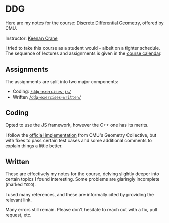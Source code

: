 # DDG 

Here are my notes for the course: [Discrete Differential Geometry](https://brickisland.net/DDGSpring2022/), offered by CMU.

Instructor: [Keenan Crane](http://www.cs.cmu.edu/~kmcrane/)

I tried to take this course as a student would - albeit on a tighter schedule. The sequence of lectures and assignments is given in the [course calendar](https://www.cs.cmu.edu/~kmcrane/).

## Assignments

The assignments are split into two major components: 

- Coding: [`/ddg-exercises-js/`](/ddg-exercises-js/)
- Written [`/ddg-exercises-written/`](/ddg-exercises-js/)

## Coding

Opted to use the JS framework, however the C++ one has its merits.

I follow the [official implementation](https://github.com/GeometryCollective/geometry-processing-js) from CMU's Geometry Collective, but with fixes to pass certain test cases and some additional comments to explain things a little better.

## Written

These are effectively my notes for the course, delving slightly deeper into certain topics I found interesting. Some problems are glaringly incomplete (marked `TODO`).

I used many references, and these are informally cited by providing the relevant link.

Many errors still remain. Please don't hesitate to reach out with a fix, pull request, etc.